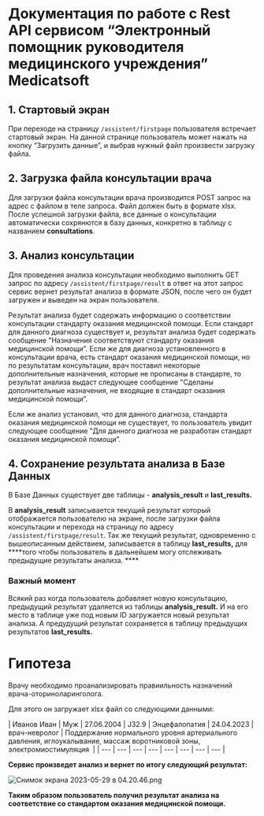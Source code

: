 # Документация по работе с Rest API сервисом “Электронный помощник руководителя медицинского учреждения” Medicatsoft

## 1. Стартовый экран

При переходе на страницу `/assistent/firstpage` пользователя встречает стартовый экран. На данной странице пользователь может нажать на кнопку “Загрузить данные”, и выбрав нужный файл произвести загрузку файла.

## 2. Загрузка файла консультации врача

Для загрузки файла консультации врача производится POST запрос на адрес с файлом в теле запроса. Файл должен быть в формате xlsx. После успешной загрузки файла, все данные о консультации автоматически сохрянются в базу данных, конкретно в таблицу с названием **consultations**.

## 3. Анализ консультации

Для проведения анализа консультации необходимо выполнить GET запрос по адресу `/assistent/firstpage/result` в ответ на этот запрос сервис вернет результат анализа в формате JSON, после чего он будет загружен и выведен на экран пользователя. 

Результат анализа будет содержать информацию о соответствии консультации стандарту оказания медицинской помощи. Если стандарт для данного диагноза существует и, результат анализа будет содержать сообщение "Назначения соответствуют стандарту оказания медицинской помощи”. Если же для диагноза установленного в консультации врача, есть стандарт оказания медицинской помощи, но по результатам консультации, врач поставил некоторые дополнительные назначения, которые не прописаны в стандарте, то результат анализа выдаст следующее сообщение "Сделаны дополнительные назначения, не входящие в стандарт оказания медицинской помощи”.

Если же анализ установил, что для данного диагноза, стандарта оказания медицинской помощи не существует, то пользователь увидит следующее сообщение "Для данного диагноза не разработан стандарт оказания медицинской помощи”.

## 4. Сохранение результата анализа в Базе Данных

В Базе Данных существует две таблицы - **analysis_result** и **last_results.** 

В **analysis_result** записывается текущий результат который отображается пользователю на экране, после загрузки файла консультации и перехода на страницу по адресу `/assistent/firstpage/result`. Так же текущий результат, одновременно с вышеописанным действием, записывается в таблицу **last_results,** для ****того чтобы пользователь в дальнейшем могу отслеживать предыдущие результаты анализа. ****

### Важный момент

Всякий раз когда пользователь добавляет новую консультацию, предыдущий результат удаляется из таблицы **analysis_result.** И на его место в таблице уже под новым ID загружается новый результат анализа. А предудущий результат сохраняется в таблицу предыдущих результатов **last_results.**

# Гипотеза

Врачу необходимо проанализировать правиильность назначений врача-оториноларинголога.

Для этого он загружает xlsx файл со следующими данными:

| Иванов Иван | Муж | 27.06.2004 | J32.9 | Энцефалопатия
 | 24.04.2023 | врач-невролог | Поддержание
нормального уровня артериального давления, иглоукалывание, массаж
воротниковой зоны, электромиостимуляция 
   |
| --- | --- | --- | --- | --- | --- | --- | --- |

**Сервис произведет анализ и вернет по итогу следующий результат:** 

![Снимок экрана 2023-05-29 в 04.20.46.png](https://s3-us-west-2.amazonaws.com/secure.notion-static.com/64f1adda-2893-4759-8ebc-8577577a6a46/%D0%A1%D0%BD%D0%B8%D0%BC%D0%BE%D0%BA_%D1%8D%D0%BA%D1%80%D0%B0%D0%BD%D0%B0_2023-05-29_%D0%B2_04.20.46.png)

**Таким образом пользователь получил результат анализа на соответствие со стандартом оказания медицинской помощи.**
